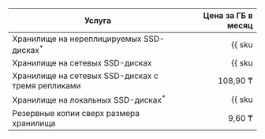 | Услуга                                                            | Цена за ГБ в месяц                                                     |
| --- | --: |
| Хранилище на нереплицируемых SSD-дисках<sup>*</sup>               | {{ sku|KZT|mdb.cluster.network-ssd-nonreplicated.redis|month|string }} |
| Хранилище на сетевых SSD-дисках                                   | {{ sku|KZT|mdb.cluster.network-nvme.redis|month|string }}              |
| Хранилище на сетевых SSD-дисках с тремя репликами | 108,90 ₸ |
| Хранилище на локальных SSD-дисках<sup>*</sup>                     | {{ sku|KZT|mdb.cluster.local-nvme.redis|month|string }}                |
| Резервные копии сверх размера хранилища                           | 9,60 ₸                                                                 |
